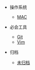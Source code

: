 
* 操作系统
  * [MAC](docs/operating-system/mac/Mac.md)
 
* 必会工具
  * [Git](docs/tools/git/Git.md)
  * [Vim](docs/tools/vim/Vim.md)
  
* 归档
  * [未归档](docs/archived/Archived.md)



